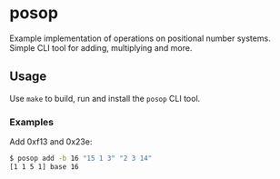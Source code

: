 # posop
Example implementation of operations on positional number systems.
Simple CLI tool for adding, multiplying and more.

## Usage
Use `make` to build, run and install the `posop` CLI tool.

### Examples
Add 0xf13 and 0x23e:
```sh
$ posop add -b 16 "15 1 3" "2 3 14"
[1 1 5 1] base 16
```

